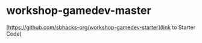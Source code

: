 # workshop-gamedev-master
[https://github.com/sbhacks-org/workshop-gamedev-starter](link to Starter Code)
